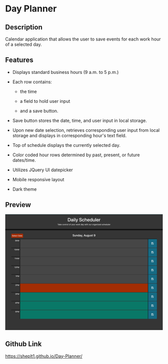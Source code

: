 # Day Planner

## Description

Calendar application that allows the user to save events for each work hour of a selected day.

## Features

- Displays standard business hours (9 a.m. to 5 p.m.)

- Each row contains:

    - the time
    
    - a field to hold user input
    
    - and a save button.

- Save button stores the date, time, and user input in local storage.

- Upon new date selection, retrieves corresponding user input from local storage and displays in corresponding hour's text field.

- Top of schedule displays the currently selected day. 

- Color coded hour rows determined by past, present, or future dates/time.

- Utilizes JQuery UI datepicker

- Mobile responsive layout

- Dark theme

## Preview

![day planner demo](./Assets/day-planner.png)

## Github Link

https://sheplt1.github.io/Day-Planner/